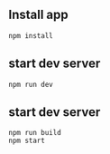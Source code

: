 ## Install app

```
npm install
```

## start dev server
```
npm run dev
```

## start dev server
```
npm run build
npm start
```
